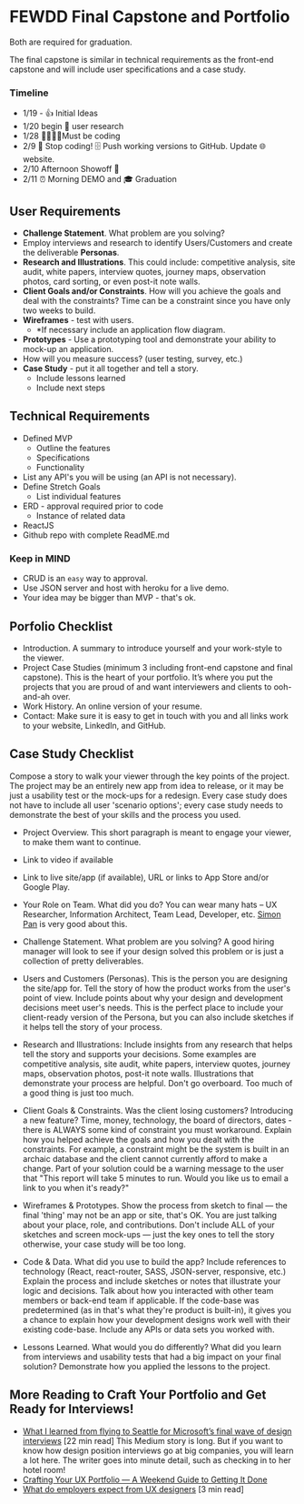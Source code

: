 # FEWDD Final Capstone and Portfolio
Both are required for graduation.

The final capstone is similar in technical requirements as the front-end capstone and will include user specifications and a case study.

### Timeline
* 1/19 - 👍 Initial Ideas
* 1/20 begin 👥 user research
* 1/28 👩‍💻👨‍💻Must be coding
* 2/9 🛑 Stop coding! 🗄️ Push working versions to GitHub. Update 🌐 website.
* 2/10 Afternoon Showoff 🤞
* 2/11 ⏰ Morning DEMO and 🎓 Graduation
## User Requirements
  * **Challenge Statement**. What problem are you solving?
  * Employ interviews and research to identify Users/Customers and create the deliverable **Personas**.
  * **Research and Illustrations**. This could include: competitive analysis, site audit, white papers, interview quotes, journey maps, observation photos, card sorting, or even post-it note walls.
  * **Client Goals and/or Constraints**. How will you achieve the goals and deal with the constraints? Time can be a constraint since you have only two weeks to build.
  * **Wireframes** - test with users.
    * *If necessary include an application flow diagram.
  * **Prototypes** - Use a prototyping tool and demonstrate your ability to mock-up an application.
  * How will you measure success? (user testing, survey, etc.)
  * **Case Study** - put it all together and tell a story.
    * Include lessons learned
    * Include next steps

## Technical Requirements
  * Defined MVP
    * Outline the features
    * Specifications
    * Functionality
  * List any API's you will be using (an API is not necessary).
  * Define Stretch Goals
    * List individual features
  * ERD - approval required prior to code
    * Instance of related data
  * ReactJS
  * Github repo with complete ReadME.md

### Keep in MIND
  * CRUD is an `easy` way to approval.
  * Use JSON server and host with heroku for a live demo.
  * Your idea may be bigger than MVP - that's ok.

## Porfolio Checklist

* Introduction. A summary to introduce yourself and your work-style to the viewer.
* Project Case Studies (minimum 3 including front-end capstone and final capstone). This is the heart of your portfolio. It’s where you put the projects that you are proud of and want interviewers and clients to ooh-and-ah over.
* Work History. An online version of your resume.
* Contact: Make sure it is easy to get in touch with you and all links work to your website, LinkedIn, and GitHub.

## Case Study Checklist
Compose a story to walk your viewer through the key points of the project. The project may be an entirely new app from idea to release, or it may be just a usability test or the mock-ups for a redesign. Every case study does not have to include all user 'scenario options'; every case study needs to demonstrate the best of your skills and the process you used.

* Project Overview. This short paragraph is meant to engage your viewer, to make them want to continue.

* Link to video if available

* Link to live site/app (if available), URL or links to App Store and/or Google Play.

* Your Role on Team. What did you do? You can wear many hats – UX Researcher, Information Architect, Team Lead, Developer, etc. [Simon Pan](http://simonpan.com/) is very good about this.

* Challenge Statement. What problem are you solving? A good hiring manager will look to see if your design solved this problem or is just a collection of pretty deliverables.

* Users and Customers (Personas). This is the person you are designing the site/app for. Tell the story of how the product works from the user's point of view. Include points about why your design and development decisions meet user's needs. This is the perfect place to include your client-ready version of the Persona, but you can also include sketches if it helps tell the story of your process.

* Research and Illustrations: Include insights from any research that helps tell the story and supports your decisions. Some examples are competitive analysis, site audit, white papers, interview quotes, journey maps, observation photos, post-it note walls. Illustrations that demonstrate your process are helpful. Don't go overboard. Too much of a good thing is just too much.

* Client Goals & Constraints. Was the client losing customers? Introducing a new feature? Time, money, technology, the board of directors, dates - there is ALWAYS some kind of constraint you must workaround. Explain how you helped achieve the goals and how you dealt with the constraints. For example, a constraint might be the system is built in an archaic database and the client cannot currently afford to make a change. Part of your solution could be a warning message to the user that "This report will take 5 minutes to run. Would you like us to email a link to you when it's ready?"

* Wireframes & Prototypes. Show the process from sketch to final — the final 'thing' may not be an app or site, that's OK. You are just talking about your place, role, and contributions. Don't include ALL of your sketches and screen mock-ups — just the key ones to tell the story otherwise, your case study will be too long.

* Code & Data. What did you use to build the app? Include references to technology (React, react-router, SASS, JSON-server, responsive, etc.) Explain the process and include sketches or notes that illustrate your logic and decisions. Talk about how you interacted with other team members or back-end team if applicable. If the code-base was predetermined (as in that's what they're product is built-in), it gives you a chance to explain how your development designs work well with their existing code-base. Include any APIs or data sets you worked with.

* Lessons Learned. What would you do differently? What did you learn from interviews and usability tests that had a big impact on your final solution? Demonstrate how you applied the lessons to the project.

## More Reading to Craft Your Portfolio and Get Ready for Interviews!
* [What I learned from flying to Seattle for Microsoft’s final wave of design interviews](https://www.freecodecamp.org/news/what-i-learned-from-flying-to-seattle-for-microsofts-final-wave-of-design-interviews-8eab06c50ce5/) [22 min read]
This Medium story is long. But if you want to know how design position interviews go at big companies, you will learn a lot here. The writer goes into minute detail, such as checking in to her hotel room!
* [Crafting Your UX Portfolio — A Weekend Guide to Getting It Done](https://writing.enchant.co/crafting-your-ux-portfolio-a-weekend-guide-to-getting-it-done-632e13acd3d1)
* [What do employers expect from UX designers](https://uxdesign.cc/what-employers-expect-from-ux-designers-49d2819be0d4) [3 min read]

